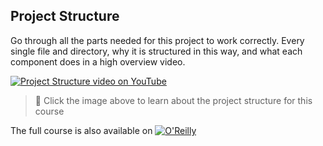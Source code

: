 ## Project Structure

Go through all the parts needed for this project to work correctly. Every single file and directory, why it is structured in this way, and what each component does in a high overview video.

[![Project Structure video on YouTube](https://img.youtube.com/vi/bSw_elmGrew/0.jpg)](https://youtu.be/bSw_elmGrew "Project Structure of a containerized app- Click to Watch!")
> 🎥 Click the image above to learn about the project structure for this course

The full course is also available on [![O'Reilly](https://learning.oreilly.com/covers/urn:orm:video:50135VIDEOPAIML/400w/)](https://learning.oreilly.com/videos/deploying-containers-to/50135VIDEOPAIML/ )
